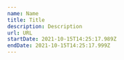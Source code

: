```yaml
---
name: Name
title: Title
description: Description
url: URL
startDate: 2021-10-15T14:25:17.989Z
endDate: 2021-10-15T14:25:17.999Z
---
```

